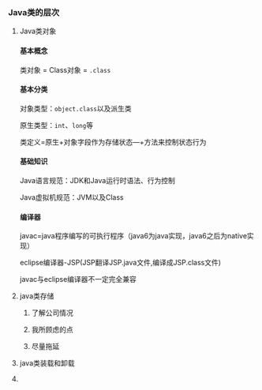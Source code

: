### Java类的层次

1. Java类对象

   #### 基本概念

   类对象 =  Class对象 = `.class`

   

   #### 基本分类

   对象类型：`object.class`以及派生类

   原生类型：`int`、`long`等

   类定义=原生+对象字段作为存储状态—+方法来控制状态行为

   

   #### 基础知识

   Java语言规范：JDK和Java运行时语法、行为控制

   Java虚拟机规范：JVM以及Class

   

   #### 编译器

   javac=java程序编写的可执行程序（java6为java实现，java6之后为native实现）

   eclipse编译器-JSP(JSP翻译JSP.java文件,编译成JSP.class文件)

   javac与eclipse编译器不一定完全兼容

   

2. java类存储

   1. 了解公司情况

   2. 我所顾虑的点
   3. 尽量拖延

3. java类装载和卸载

   

4. 
